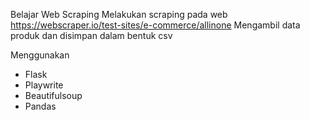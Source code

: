 Belajar Web Scraping
Melakukan scraping pada web https://webscraper.io/test-sites/e-commerce/allinone
Mengambil data produk dan disimpan dalam bentuk csv

Menggunakan
- Flask
- Playwrite
- Beautifulsoup
- Pandas